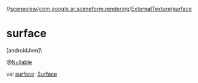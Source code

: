 //[sceneview](../../../index.md)/[com.google.ar.sceneform.rendering](../index.md)/[ExternalTexture](index.md)/[surface](surface.md)

# surface

[androidJvm]\

@[Nullable](https://developer.android.com/reference/kotlin/androidx/annotation/Nullable.html)

val [surface](surface.md): [Surface](https://developer.android.com/reference/kotlin/android/view/Surface.html)
